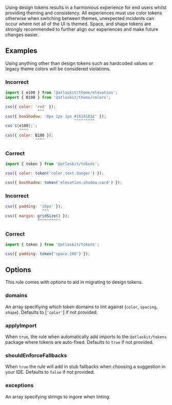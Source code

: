 Using design tokens results in a harmonious experience for end users whilst providing theming and consistency.
All experiences must use color tokens otherwise when switching between themes, unexpected incidents can occur where not all of the UI is themed.
Space, and shape tokens are strongly recommended to further align our experiences and make future changes easier.

## Examples

Using anything other than design tokens such as hardcoded values or legacy theme colors will be considered violations.

### Incorrect

```js
import { e100 } from '@atlaskit/theme/elevation';
import { B100 } from '@atlaskit/theme/colors';

css({ color: 'red' });
              ^^^
css({ boxShadow: '0px 1px 1px #161A1D32' });
                              ^^^^^^^^^
css`${e100};`;
      ^^^^
css({ color: B100 });
             ^^^^
```

### Correct

```js
import { token } from '@atlaskit/tokens';

css({ color: token('color.text.danger') });

css({ boxShadow: token('elevation.shadow.card') });
```

### Incorrect

```js
css({ padding: '16px' });
                ^^^
css({ margin: gridSize() });
              ^^^^^^^^^^
```

### Correct

```js
import { token } from '@atlaskit/tokens';

css({ padding: token('space.100') });
```

## Options

This rule comes with options to aid in migrating to design tokens.

### domains

An array specifiying which token domains to lint against (`color`, `spacing`, `shape`). Defaults to [`'color'`] if not provided.

### applyImport

When `true`, the rule when automatically add imports to the `@atlaskit/tokens` package where tokens are auto-fixed. Defaults to `true` if not provided.

### shouldEnforceFallbacks

When `true` the rule will add in stub fallbacks when choosing a suggestion in your IDE. Defaults to `false` if not provided.

### exceptions

An array specifying strings to ingore when linting.
